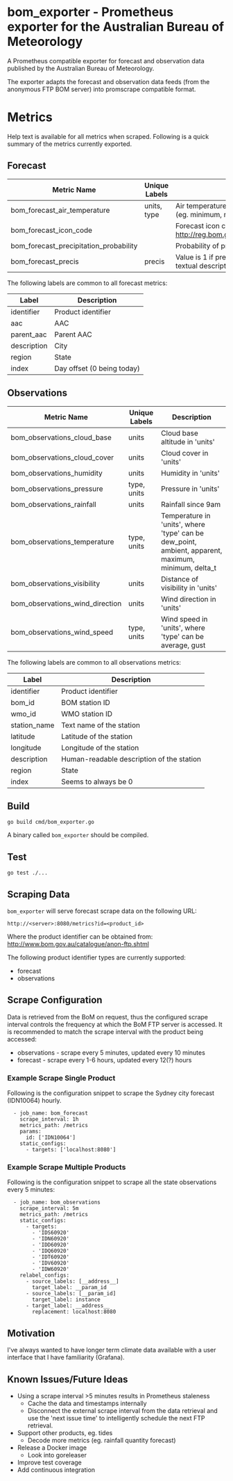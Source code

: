 # bom_exporter - Prometheus exporter for the Australian Bureau of Meteorology

A Prometheus compatible exporter for forecast and observation data published by
the Australian Bureau of Meteorology.

The exporter adapts the forecast and observation data feeds (from the anonymous
FTP BOM server) into promscrape compatible format.

# Metrics

Help text is available for all metrics when scraped.
Following is a quick summary of the metrics currently exported.

## Forecast

| Metric Name | Unique Labels | Description |
| ----------- | ------------- | ----------- |
| bom_forecast_air_temperature | units, type | Air temperature specified in 'units' and 'type' (eg. minimum, maximum) |
| bom_forecast_icon_code | | Forecast icon code (see http://reg.bom.gov.au/info/forecast_icons.shtml) |
| bom_forecast_precipitation_probability | | Probability of precipitation |
| bom_forecast_precis | precis | Value is 1 if present, the precis label holds the textual description of the forecast |

The following labels are common to all forecast metrics:

| Label | Description |
| ----- | ----------- |
| identifier | Product identifier |
| aac | AAC |
| parent_aac | Parent AAC |
| description | City |
| region | State |
| index | Day offset (0 being today) |

## Observations

| Metric Name | Unique Labels | Description |
| ----------- | ------------- | ----------- |
| bom_observations_cloud_base | units | Cloud base altitude in 'units' |
| bom_observations_cloud_cover | units | Cloud cover in 'units' |
| bom_observations_humidity | units | Humidity in 'units' |
| bom_observations_pressure | type, units | Pressure in 'units' |
| bom_observations_rainfall | units | Rainfall since 9am |
| bom_observations_temperature | type, units | Temperature in 'units', where 'type' can be dew_point, ambient, apparent, maximum, minimum, delta_t |
| bom_observations_visibility | units | Distance of visibility in 'units' |
| bom_observations_wind_direction | units | Wind direction in 'units' |
| bom_observations_wind_speed | type, units |  Wind speed in 'units', where 'type' can be average, gust |

The following labels are common to all observations metrics:

| Label | Description |
| ----- | ----------- |
| identifier | Product identifier |
| bom_id | BOM station ID |
| wmo_id | WMO station ID |
| station_name | Text name of the station |
| latitude | Latitude of the station |
| longitude | Longitude of the station |
| description | Human-readable description of the station |
| region | State |
| index | Seems to always be 0 |

## Build
```
go build cmd/bom_exporter.go
```

A binary called `bom_exporter` should be compiled.

## Test
```
go test ./...
```

## Scraping Data
`bom_exporter` will serve forecast scrape data on the following URL:
```
http://<server>:8080/metrics?id=<product_id>
```
Where the product identifier can be obtained from:
http://www.bom.gov.au/catalogue/anon-ftp.shtml

The following product identifier types are currently supported:
- forecast
- observations

## Scrape Configuration
Data is retrieved from the BoM on request, thus the configured scrape interval
controls the frequency at which the BoM FTP server is accessed.
It is recommended to match the scrape interval with the product being accessed:
- observations - scrape every 5 minutes, updated every 10 minutes
- forecast - scrape every 1-6 hours, updated every 12(?) hours

### Example Scrape Single Product
Following is the configuration snippet to scrape the Sydney city forecast
(IDN10064) hourly.
```
  - job_name: bom_forecast
    scrape_interval: 1h
    metrics_path: /metrics
    params:
      id: ['IDN10064']
    static_configs:
      - targets: ['localhost:8080']
```

### Example Scrape Multiple Products
Following is the configuration snippet to scrape all the state observations
every 5 minutes:
```
  - job_name: bom_observations
    scrape_interval: 5m
    metrics_path: /metrics
    static_configs:
      - targets:
        - 'IDS60920'
        - 'IDN60920'
        - 'IDD60920'
        - 'IDQ60920'
        - 'IDT60920'
        - 'IDV60920'
        - 'IDW60920'
    relabel_configs:
      - source_labels: [__address__]
        target_label: __param_id
      - source_labels: [__param_id]
        target_label: instance
      - target_label: __address__
        replacement: localhost:8080
```

## Motivation
I've always wanted to have longer term climate data available with a user
interface that I have familiarity (Grafana).

## Known Issues/Future Ideas
- Using a scrape interval >5 minutes results in Prometheus staleness
  - Cache the data and timestamps internally
  - Disconnect the external scrape interval from the data retrieval and use the
     'next issue time' to intelligently schedule the next FTP retrieval.
- Support other products, eg. tides
  - Decode more metrics (eg. rainfall quantity forecast)
- Release a Docker image
  - Look into goreleaser
- Improve test coverage
- Add continuous integration
